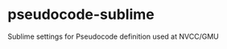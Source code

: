 pseudocode-sublime
==================

Sublime settings for Pseudocode definition used at NVCC/GMU

